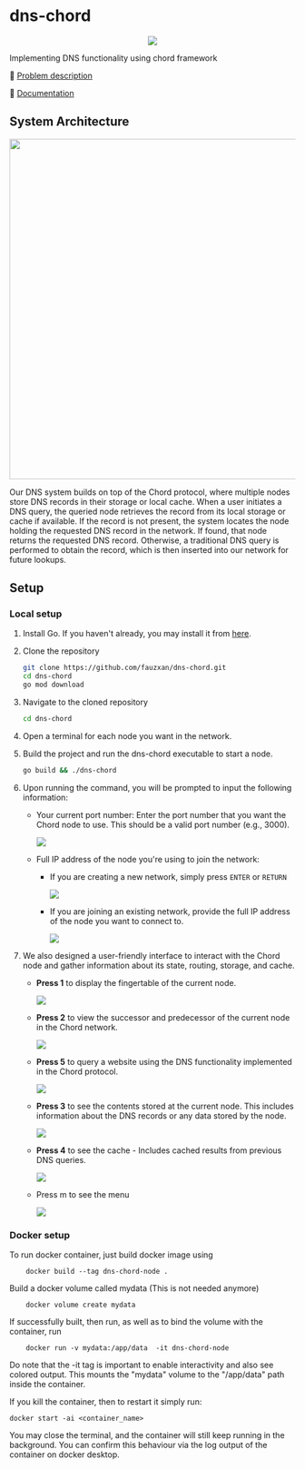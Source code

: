 # dns-chord

<p align="center">
    <img src="https://skillicons.dev/icons?i=go,docker,git,latex,linux" />
</p>

Implementing DNS functionality using chord framework

🚀 [Problem description](https://github.com/fauzxan/dns-chord/blob/main/documentation/problem-description.md)

🚀 [Documentation](https://pkg.go.dev/github.com/fauzxan/dns-chord/v2@v2.0.1)

<!--
🚀 [Report]()
-->
## System Architecture

<p align="center">
    <img src="images/flowhcart.png" width="600"/>
</p>

Our DNS system builds on top of the Chord protocol, where multiple nodes store DNS records in their storage or local cache. When a user initiates a DNS query, the queried node retrieves the record from its local storage or cache if available. If the record is not present, the system locates the node holding the requested DNS record in the network. If found, that node returns the requested DNS record. Otherwise, a traditional DNS query is performed to obtain the record, which is then inserted into our network for future lookups.

## Setup

### Local setup
1. Install Go. If you haven't already, you may install it from [here](https://go.dev/doc/install).

2. Clone the repository
    ```bash
    git clone https://github.com/fauzxan/dns-chord.git
    cd dns-chord
    go mod download
    ```
3. Navigate to the cloned repository
    ```bash
    cd dns-chord
    ```
4. Open a terminal for each node you want in the network.
5. Build the project and run the dns-chord executable to start a node.
    ```bash
    go build && ./dns-chord
    ```
6. Upon running the command, you will be prompted to input the following information:
    - Your current port number: Enter the port number that you want the Chord node to use. This should be a valid port number (e.g., 3000).  

        ![](gifs/1.gif)
    - Full IP address of the node you're using to join the network:
        - If you are creating a new network, simply press `ENTER` or `RETURN`  

            ![](gifs/2.gif)
        - If you are joining an existing network, provide the full IP address of the node you want to connect to.  

            ![](gifs/3.gif)
7. We also designed a user-friendly interface to interact with the Chord node and gather information about its state, routing, storage, and cache.  

    - **Press 1** to display the fingertable of the current node.  

        ![](gifs/4.gif)
    - **Press 2** to view the successor and predecessor of the current node in the Chord network.  

        ![](gifs/5.gif)
    - **Press 5** to query a website using the DNS functionality implemented in the Chord protocol.  

        ![](gifs/6.gif)
    - **Press 3** to see the contents stored at the current node. This includes information about the DNS records or any data stored by the node.  

        ![](gifs/7.gif)
    - **Press 4** to see the cache - Includes cached results from previous DNS queries.  

        ![](gifs/8.gif)
    - Press m to see the menu  

        ![](gifs/9.gif)


### Docker setup
To run docker container, just build docker image using 

```shell
    docker build --tag dns-chord-node .
```

Build a docker volume called mydata (This is not needed anymore)
```shell
    docker volume create mydata
```

If successfully built, then run, as well as to bind the volume with the container, run 

```shell
    docker run -v mydata:/app/data  -it dns-chord-node
```
Do note that the -it tag is important to enable interactivity and also see colored output.
This mounts the "mydata" volume to the "/app/data" path inside the container.

If you kill the container, then to restart it simply run:
```
docker start -ai <container_name>
```
You may close the terminal, and the container will still keep running in the background. You can confirm this behaviour via the log output of the container on docker desktop. 
